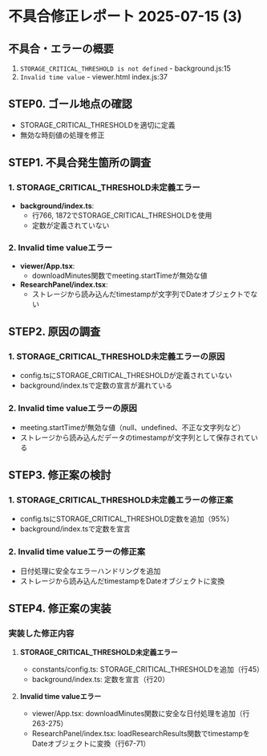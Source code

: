 # 不具合修正レポート 2025-07-15 (3)

## 不具合・エラーの概要
1. `STORAGE_CRITICAL_THRESHOLD is not defined` - background.js:15
2. `Invalid time value` - viewer.html index.js:37

## STEP0. ゴール地点の確認
- STORAGE_CRITICAL_THRESHOLDを適切に定義
- 無効な時刻値の処理を修正

## STEP1. 不具合発生箇所の調査

### 1. STORAGE_CRITICAL_THRESHOLD未定義エラー
- **background/index.ts**: 
  - 行766, 1872でSTORAGE_CRITICAL_THRESHOLDを使用
  - 定数が定義されていない

### 2. Invalid time valueエラー  
- **viewer/App.tsx**:
  - downloadMinutes関数でmeeting.startTimeが無効な値
- **ResearchPanel/index.tsx**:
  - ストレージから読み込んだtimestampが文字列でDateオブジェクトでない

## STEP2. 原因の調査

### 1. STORAGE_CRITICAL_THRESHOLD未定義エラーの原因
- config.tsにSTORAGE_CRITICAL_THRESHOLDが定義されていない
- background/index.tsで定数の宣言が漏れている

### 2. Invalid time valueエラーの原因
- meeting.startTimeが無効な値（null、undefined、不正な文字列など）
- ストレージから読み込んだデータのtimestampが文字列として保存されている

## STEP3. 修正案の検討

### 1. STORAGE_CRITICAL_THRESHOLD未定義エラーの修正案
- config.tsにSTORAGE_CRITICAL_THRESHOLD定数を追加（95%）
- background/index.tsで定数を宣言

### 2. Invalid time valueエラーの修正案
- 日付処理に安全なエラーハンドリングを追加
- ストレージから読み込んだtimestampをDateオブジェクトに変換

## STEP4. 修正案の実装

### 実装した修正内容

1. **STORAGE_CRITICAL_THRESHOLD未定義エラー**
   - constants/config.ts: STORAGE_CRITICAL_THRESHOLDを追加（行45）
   - background/index.ts: 定数を宣言（行20）

2. **Invalid time valueエラー**
   - viewer/App.tsx: downloadMinutes関数に安全な日付処理を追加（行263-275）
   - ResearchPanel/index.tsx: loadResearchResults関数でtimestampをDateオブジェクトに変換（行67-71）
